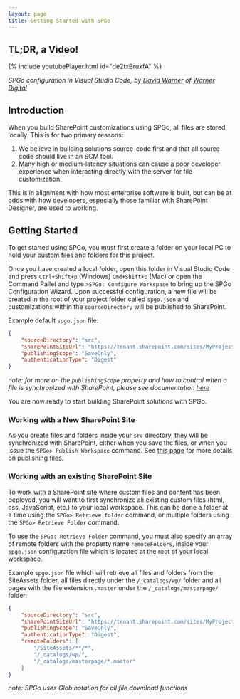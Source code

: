 ```yaml
---
layout: page
title: Getting Started with SPGo
---
```


## TL;DR, a Video!

{% include youtubePlayer.html id="de2txBruxfA" %}

*SPGo configuration in Visual Studio Code, by [David Warner](https://twitter.com/DavidWarnerII) of [Warner Digital](http://warner.digital/)*

## Introduction

When you build SharePoint customizations using SPGo, all files are stored locally. This is for two primary reasons:

1. We believe in building solutions source-code first and that all source code should live in an SCM tool.
2. Many high or medium-latency situations can cause a poor developer experience when interacting directly with the server for file customization.

This is in alignment with how most enterprise software is built, but can be at odds with how developers, especially those familiar with SharePoint Designer, are used to working.

## Getting Started

To get started using SPGo, you must first create a folder on your local PC to hold your custom files and folders for this project.

Once you have created a local folder, open this folder in Visual Studio Code and press `Ctrl+Shift+p` (Windows) `Cmd+Shift+p` (Mac) or open the Command Pallet and type `>SPGo: Configure Workspace` to bring up the SPGo Configuration Wizard. Upon successful configuration, a new file will be created in the root of your project folder called `spgo.json` and customizations within the `sourceDirectory` will be published to SharePoint.

Example default `spgo.json` file:

```json
{
    "sourceDirectory": "src",
    "sharePointSiteUrl": "https://tenant.sharepoint.com/sites/MyProject",
    "publishingScope": "SaveOnly",
    "authenticationType": "Digest"
}
```

_note: for more on the `publishingScope` property and how to control when a file is synchronized with SharePoint, please see documentation [here](/spgo/general/synchronizing-files-with-sharepoint)_

You are now ready to start building SharePoint solutions with SPGo.

### Working with a New SharePoint Site

As you create files and folders inside your `src` directory, they will be synchronized with SharePoint, either when you save the files, or when you issue the `SPGo> Publish Workspace` command. See [this page](/spgo/general/synchronizing-files-with-sharepoint) for more details on publishing files.

### Working with an existing SharePoint Site

To work with a SharePoint site where custom files and content has been deployed, you will want to first synchronize all existing custom files (html, css, JavaScript, etc.) to your local workspace. This can be done a folder at a time using the `SPGo> Retrieve folder` command, or multiple folders using the `SPGo> Retrieve Folder` command.

To use the `SPGo: Retrieve Folder` command, you must also specify an array of remote folders with the property name `remoteFolders`, inside your `spgo.json` configuration file which is located at the root of your local workspace.

Example `spgo.json` file which will retrieve all files and folders from the SiteAssets folder, all files directly under the `/_catalogs/wp/` folder and all pages with the file extension `.master` under the `/_catalogs/masterpage/` folder:

```json
{
    "sourceDirectory": "src",
    "sharePointSiteUrl": "https://tenant.sharepoint.com/sites/MyProject",
    "publishingScope": "SaveOnly",
    "authenticationType": "Digest",
    "remoteFolders": [
        "/SiteAssets/**/*",
        "/_catalogs/wp/",
        "/_catalogs/masterpage/*.master"
    ]
}
```

_note: SPGo uses Glob notation for all file download functions_
